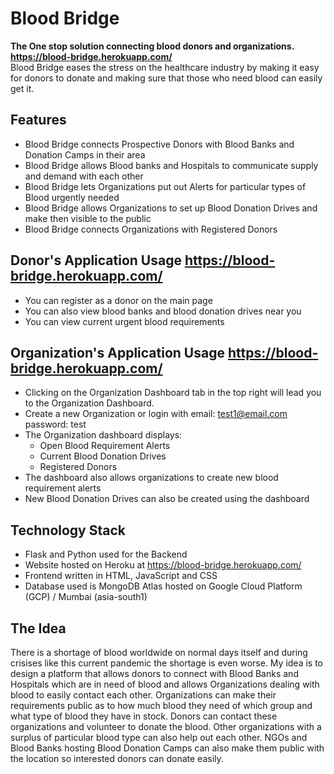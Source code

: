 # Blood Bridge
**The One stop solution connecting blood donors and organizations. https://blood-bridge.herokuapp.com/**  
Blood Bridge eases the stress on the healthcare industry by making it easy for donors to donate and making sure that those who need blood can easily get it.  

## Features
* Blood Bridge connects Prospective Donors with Blood Banks and Donation Camps in their area
* Blood Bridge allows Blood banks and Hospitals to communicate supply and demand with each other
* Blood Bridge lets Organizations put out Alerts for particular types of Blood urgently needed
* Blood Bridge allows Organizations to set up Blood Donation Drives and make then visible to the public
* Blood Bridge connects Organizations with Registered Donors

## Donor's Application Usage https://blood-bridge.herokuapp.com/ 
* You can register as a donor on the main page
* You can also view blood banks and blood donation drives near you
* You can view current urgent blood requirements

## Organization's Application Usage https://blood-bridge.herokuapp.com/ 
* Clicking on the Organization Dashboard tab in the top right will lead you to the Organization Dashboard.
* Create a new Organization or login with email: test1@email.com password: test
* The Organization dashboard displays: 
  - Open Blood Requirement Alerts
  - Current Blood Donation Drives
  - Registered Donors
* The dashboard also allows organizations to create new blood requirement alerts
* New Blood Donation Drives can also be created using the dashboard

## Technology Stack
* Flask and Python used for the Backend
* Website hosted on Heroku at https://blood-bridge.herokuapp.com/ 
* Frontend written in HTML, JavaScript and CSS
* Database used is MongoDB Atlas hosted on Google Cloud Platform (GCP) / Mumbai (asia-south1)  

## The Idea
There is a shortage of blood worldwide on normal days itself and during crisises like this current pandemic the shortage is even worse. My idea is to design a platform that allows donors to connect with Blood Banks and Hospitals which are in need of blood and allows Organizations dealing with blood to easily contact each other. Organizations can make their requirements public as to how much blood they need of which group and what type of blood they have in stock. Donors can contact these organizations and volunteer to donate the blood. Other organizations with a surplus of particular blood type can also help out each other. NGOs and Blood Banks hosting Blood Donation Camps can also make them public with the location so interested donors can donate easily.
